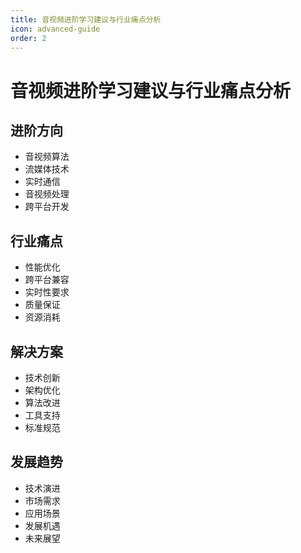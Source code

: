 ```yaml
---
title: 音视频进阶学习建议与行业痛点分析
icon: advanced-guide
order: 2
---
```


# 音视频进阶学习建议与行业痛点分析

## 进阶方向
- 音视频算法
- 流媒体技术
- 实时通信
- 音视频处理
- 跨平台开发

## 行业痛点
- 性能优化
- 跨平台兼容
- 实时性要求
- 质量保证
- 资源消耗

## 解决方案
- 技术创新
- 架构优化
- 算法改进
- 工具支持
- 标准规范

## 发展趋势
- 技术演进
- 市场需求
- 应用场景
- 发展机遇
- 未来展望
